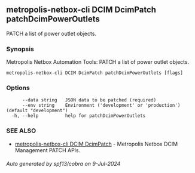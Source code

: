 ## metropolis-netbox-cli DCIM DcimPatch patchDcimPowerOutlets

PATCH a list of power outlet objects.

### Synopsis


Metropolis Netbox Automation Tools:
  PATCH a list of power outlet objects.

```
metropolis-netbox-cli DCIM DcimPatch patchDcimPowerOutlets [flags]
```

### Options

```
      --data string   JSON data to be patched (required)
      --env string    Environment ('development' or 'production') (default "development")
  -h, --help          help for patchDcimPowerOutlets
```

### SEE ALSO

* [metropolis-netbox-cli DCIM DcimPatch]()	 - Metropolis Netbox DCIM Management PATCH APIs.

###### Auto generated by spf13/cobra on 9-Jul-2024

